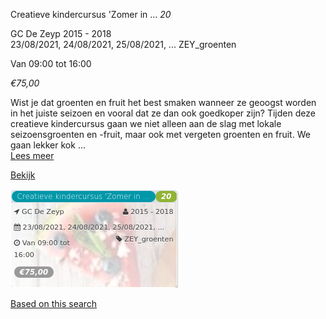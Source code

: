 Creatieve kindercursus 'Zomer in ... *20*

GC De Zeyp 2015 - 2018  
23/08/2021, 24/08/2021, 25/08/2021, ... ZEY\_groenten  

Van 09:00 tot 16:00

*€75,00*

  

Wist je dat groenten en fruit het best smaken wanneer ze geoogst worden in het juiste seizoen en vooral dat ze dan ook goedkoper zijn? Tijden deze creatieve kindercursus gaan we niet alleen aan de slag met lokale seizoensgroenten en -fruit, maar ook met vergeten groenten en fruit. We gaan lekker kok ...  
[Lees meer](https://tickets.vgc.be/activity/subscribe/ZEY_groenten)

[Bekijk](https://tickets.vgc.be/activity/subscribe/ZEY_groenten)

![](60137.png)

[Based on this search](https://tickets.vgc.be/activity/index?&vrijeplaatsen=1&Age%5B%5D=3%2C4&entity=276)